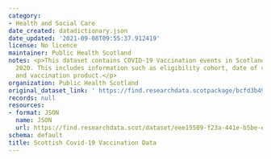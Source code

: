 ```yaml
---
category:
- Health and Social Care
date_created: datadictionary.json
date_updated: '2021-09-08T09:55:37.912419'
license: No licence
maintainer: Public Health Scotland
notes: <p>This dataset contains COVID-19 Vaccination events in Scotland since December
  2020. This includes information such as eligibility cohort, date of vaccination,
  and vaccination product.</p>
organization: Public Health Scotland
original_dataset_link: ' https://find.researchdata.scotpackage/bcfd3b49-f7f0-489e-bc1b-bcce0bd261f2'
records: null
resources:
- format: JSON
  name: JSON
  url: https://find.researchdata.scot/dataset/eee15509-f23a-441e-b5be-ee76bd2ba649/resource/bcfd3b49-f7f0-489e-bc1b-bcce0bd261f2/download/datadictionary.json
schema: default
title: Scottish Covid-19 Vaccination Data
---
```

